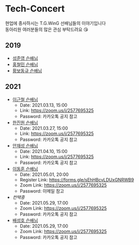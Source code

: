 # Tech-Concert
현업에 종사하시는 T.G.WinG 선배님들의 이야기입니다  
동아리원 여러분들의 많은 관심 부탁드려요 😘

## 2019
- [성준영 슨배님](https://github.com/TG-WinG/Tech-Concert/issues/1)
- [홍철민 슨배님](https://github.com/TG-WinG/Tech-Concert/issues/2)
- [황보동규 슨배님](https://github.com/TG-WinG/Tech-Concert/issues/3)

## 2021
- [이근철 슨배님](https://github.com/TG-WinG/Tech-Concert/issues/4)
  - Date: 2021.03.13, 15:00
  - Link: https://zoom.us/j/2577695325
  - Password: 카카오톡 공지 참고
- [한진원 슨배님](https://github.com/TG-WinG/Tech-Concert/issues/5)
  - Date: 2021.03.27, 15:00
  - Link: https://zoom.us/j/2577695325 
  - Password: 카카오톡 공지 참고
- [안재성 슨배님](https://github.com/TG-WinG/Tech-Concert/issues/6)
  - Date: 2021.04.10, 15:00
  - Link: https://zoom.us/j/2577695325 
  - Password: 카카오톡 공지 참고
- [이동훈 슨배님](https://github.com/TG-WinG/Tech-Concert/issues/7)
  - Date: 2021.05.01, 20:00
  - Register Link: https://forms.gle/sEhHBcvLDUxGNRWB9
  - Zoom Link: https://zoom.us/j/2577695325
  - Password: 이메일 참고
- *컨택중*
  - Date: 2021.05.29, 17:00
  - Zoom Link: https://zoom.us/j/2577695325
  - Password: 카카오톡 공지 참고
- [배성호 슨배님](https://github.com/TG-WinG/Tech-Concert/issues/8)
  - Date: 2021.05.29, 17:00
  - Zoom Link: https://zoom.us/j/2577695325
  - Password: 카카오톡 공지 참고
